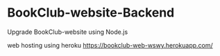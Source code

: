 # BookClub-website-Backend
 Upgrade BookClub-website using Node.js

web hosting using heroku
https://bookclub-web-wswy.herokuapp.com/
